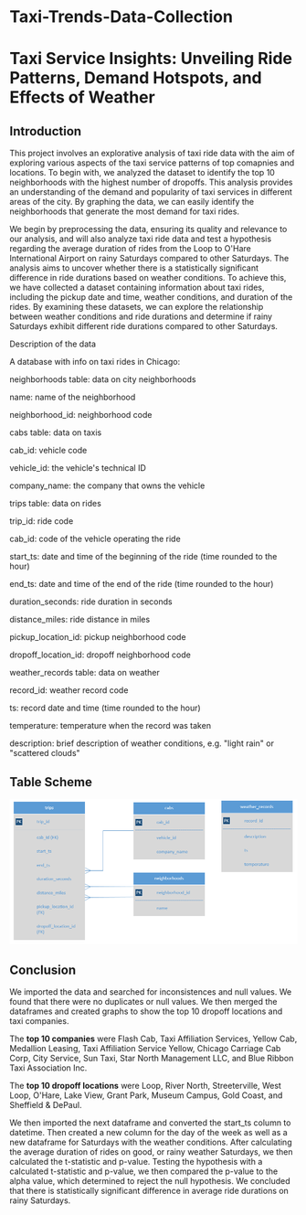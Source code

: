 # Taxi-Trends-Data-Collection
# Taxi Service Insights: Unveiling Ride Patterns, Demand Hotspots, and Effects of Weather

## Introduction
This project involves an explorative analysis of taxi ride data with the aim of exploring various aspects of the taxi service patterns of top comapnies and locations. 
To begin with, we analyzed the dataset to identify the top 10 neighborhoods with the highest number of dropoffs. This analysis provides an understanding of the demand and popularity of taxi services in different areas of the city. By graphing the data, we can easily identify the neighborhoods that generate the most demand for taxi rides.

We begin by preprocessing the data, ensuring its quality and relevance to our analysis, and will also analyze taxi ride data and test a hypothesis regarding the average duration of rides from the Loop to O'Hare International Airport on rainy Saturdays compared to other Saturdays. The analysis aims to uncover whether there is a statistically significant difference in ride durations based on weather conditions. To achieve this, we have collected a dataset containing information about taxi rides, including the pickup date and time, weather conditions, and duration of the rides. By examining these datasets, we can explore the relationship between weather conditions and ride durations and determine if rainy Saturdays exhibit different ride durations compared to other Saturdays.

Description of the data

A database with info on taxi rides in Chicago:

neighborhoods table: data on city neighborhoods

name: name of the neighborhood

neighborhood_id: neighborhood code

cabs table: data on taxis

cab_id: vehicle code

vehicle_id: the vehicle's technical ID

company_name: the company that owns the vehicle

trips table: data on rides

trip_id: ride code

cab_id: code of the vehicle operating the ride

start_ts: date and time of the beginning of the ride (time rounded to the hour)

end_ts: date and time of the end of the ride (time rounded to the hour)

duration_seconds: ride duration in seconds

distance_miles: ride distance in miles

pickup_location_id: pickup neighborhood code

dropoff_location_id: dropoff neighborhood code

weather_records table: data on weather

record_id: weather record code

ts: record date and time (time rounded to the hour)

temperature: temperature when the record was taken

description: brief description of weather conditions, e.g. "light rain" or "scattered clouds"

## Table Scheme
<img src="Table_scheme.png" alt="Image Description">

## Conclusion
We imported the data and searched for inconsistences and null values. We found that there were no duplicates or null values. We then merged the dataframes and created graphs to show the top 10 dropoff locations and taxi companies. 

The **top 10 companies** were Flash Cab, Taxi Affiliation Services, Yellow Cab, Medallion Leasing, Taxi Affiliation Service Yellow, Chicago Carriage Cab Corp, City Service, Sun Taxi, Star North Management LLC, and Blue Ribbon Taxi Association Inc.

The **top 10 dropoff locations** were Loop, River North, Streeterville, West Loop, O'Hare, Lake View, Grant Park, Museum Campus, Gold Coast, and Sheffield & DePaul.

We then imported the next dataframe and converted the start_ts column to datetime. Then created a new column for the day of the week as well as a new dataframe for Saturdays with the weather conditions. After calculating the average duration of rides on good, or rainy weather Saturdays, we then calculated the t-statistic and p-value. Testing the hypothesis with a calculated t-statistic and p-value, we then compared the p-value to the alpha value, which determined to reject the null hypothesis. We concluded that there is statistically significant difference in average ride durations on rainy Saturdays.


